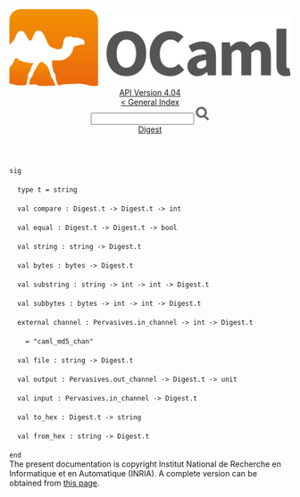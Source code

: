 <!-- ((! set title API !)) ((! set documentation !)) ((! set api !)) ((! set nobreadcrumb !)) -->
<div class="api"><header><nav class="toc brand"><a class="brand" href="https://ocaml.org/"><img src="colour-logo-gray.svg" class="svg" alt="OCaml"></a></nav><nav class="toc"><div class="toc_version"><a href="/docs" id="version-select">API Version 4.04</a></div><a href="index.html">&lt; General Index</a><div class="api_search"><input type="text" name="apisearch" id="api_search" oninput="mySearch(false);" onkeypress="this.oninput();" onclick="this.oninput();" onpaste="this.oninput();">
<img src="search_icon.svg" alt="Search" class="svg" onclick="mySearch(false)"></div>
<div id="search_results"></div><div class="toc_title"><a href="Digest.html">Digest</a></div><ul></ul></nav></header>
<code class="code"><span class="keyword">sig</span><br>
&nbsp;&nbsp;<span class="keyword">type</span>&nbsp;t&nbsp;=&nbsp;string<br>
&nbsp;&nbsp;<span class="keyword">val</span>&nbsp;compare&nbsp;:&nbsp;<span class="constructor">Digest</span>.t&nbsp;<span class="keywordsign">-&gt;</span>&nbsp;<span class="constructor">Digest</span>.t&nbsp;<span class="keywordsign">-&gt;</span>&nbsp;int<br>
&nbsp;&nbsp;<span class="keyword">val</span>&nbsp;equal&nbsp;:&nbsp;<span class="constructor">Digest</span>.t&nbsp;<span class="keywordsign">-&gt;</span>&nbsp;<span class="constructor">Digest</span>.t&nbsp;<span class="keywordsign">-&gt;</span>&nbsp;bool<br>
&nbsp;&nbsp;<span class="keyword">val</span>&nbsp;string&nbsp;:&nbsp;string&nbsp;<span class="keywordsign">-&gt;</span>&nbsp;<span class="constructor">Digest</span>.t<br>
&nbsp;&nbsp;<span class="keyword">val</span>&nbsp;bytes&nbsp;:&nbsp;bytes&nbsp;<span class="keywordsign">-&gt;</span>&nbsp;<span class="constructor">Digest</span>.t<br>
&nbsp;&nbsp;<span class="keyword">val</span>&nbsp;substring&nbsp;:&nbsp;string&nbsp;<span class="keywordsign">-&gt;</span>&nbsp;int&nbsp;<span class="keywordsign">-&gt;</span>&nbsp;int&nbsp;<span class="keywordsign">-&gt;</span>&nbsp;<span class="constructor">Digest</span>.t<br>
&nbsp;&nbsp;<span class="keyword">val</span>&nbsp;subbytes&nbsp;:&nbsp;bytes&nbsp;<span class="keywordsign">-&gt;</span>&nbsp;int&nbsp;<span class="keywordsign">-&gt;</span>&nbsp;int&nbsp;<span class="keywordsign">-&gt;</span>&nbsp;<span class="constructor">Digest</span>.t<br>
&nbsp;&nbsp;<span class="keyword">external</span>&nbsp;channel&nbsp;:&nbsp;<span class="constructor">Pervasives</span>.in_channel&nbsp;<span class="keywordsign">-&gt;</span>&nbsp;int&nbsp;<span class="keywordsign">-&gt;</span>&nbsp;<span class="constructor">Digest</span>.t<br>
&nbsp;&nbsp;&nbsp;&nbsp;=&nbsp;<span class="string">"caml_md5_chan"</span><br>
&nbsp;&nbsp;<span class="keyword">val</span>&nbsp;file&nbsp;:&nbsp;string&nbsp;<span class="keywordsign">-&gt;</span>&nbsp;<span class="constructor">Digest</span>.t<br>
&nbsp;&nbsp;<span class="keyword">val</span>&nbsp;output&nbsp;:&nbsp;<span class="constructor">Pervasives</span>.out_channel&nbsp;<span class="keywordsign">-&gt;</span>&nbsp;<span class="constructor">Digest</span>.t&nbsp;<span class="keywordsign">-&gt;</span>&nbsp;unit<br>
&nbsp;&nbsp;<span class="keyword">val</span>&nbsp;input&nbsp;:&nbsp;<span class="constructor">Pervasives</span>.in_channel&nbsp;<span class="keywordsign">-&gt;</span>&nbsp;<span class="constructor">Digest</span>.t<br>
&nbsp;&nbsp;<span class="keyword">val</span>&nbsp;to_hex&nbsp;:&nbsp;<span class="constructor">Digest</span>.t&nbsp;<span class="keywordsign">-&gt;</span>&nbsp;string<br>
&nbsp;&nbsp;<span class="keyword">val</span>&nbsp;from_hex&nbsp;:&nbsp;string&nbsp;<span class="keywordsign">-&gt;</span>&nbsp;<span class="constructor">Digest</span>.t<br>
<span class="keyword">end</span></code><div class="copyright">The present documentation is copyright Institut National de Recherche en Informatique et en Automatique (INRIA). A complete version can be obtained from <a href="http://caml.inria.fr/pub/docs/manual-ocaml/">this page</a>.</div></div>
